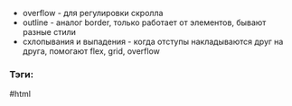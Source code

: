 - overflow - для регулировки скролла
- outline - аналог border, только работает от элементов, бывают разные стили
- схлопывания и выпадения - когда отступы накладываются друг на друга, помогают flex, grid, overflow

### Тэги:
#html